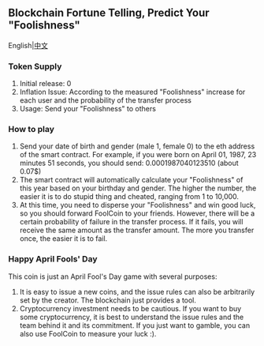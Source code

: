 ## Blockchain Fortune Telling, Predict Your "Foolishness"

English|[中文](README_zh.md)

### Token Supply
1. Initial release: 0
2. Inflation Issue: According to the measured "Foolishness" increase for each user and the probability of the transfer process
3. Usage: Send your "Foolishness" to others

### How to play

1. Send your date of birth and gender (male 1, female 0) to the eth address of the smart contract. For example, if you were born on April 01, 1987, 23 minutes 51 seconds, you should send: 0.0001987040123510 (about 0.07$)
2. The smart contract will automatically calculate your "Foolishness" of this year based on your birthday and gender. The higher the number, the easier it is to do stupid thing and cheated, ranging from 1 to 10,000.
3. At this time, you need to disperse your "Foolishness" and win good luck, so you should forward FoolCoin to your friends. However, there will be a certain probability of failure in the transfer process. If it fails, you will receive the same amount as the transfer amount. The more you transfer once, the easier it is to fail.

### Happy April Fools' Day

This coin is just an April Fool's Day game with several purposes:

1. It is easy to issue a new coins, and the issue rules can also be arbitrarily set by the creator. The blockchain just provides a tool.
2. Cryptocurrency investment needs to be cautious. If you want to buy some cryptocurrency, it is best to understand the issue rules and the team behind it and its commitment. If you just want to gamble, you can also use FoolCoin to measure your luck :).
